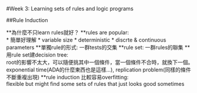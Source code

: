 #Week 3: Learning sets of rules and logic programs

##Rule Induction

**為什麼不只learn rules就好？ 
**rules are popular:  
    * 簡單好理解
    * variable size
    * deterministic
    * discrte & continuous parameters
**單獨rule的形式: 一群tests的交集
**rule set: 一群rules的聯集
**用rule set建decision tree:   
    root的影響不太大，可以隨便挑其中一個條件，當一個條件不合時，就換下一個。 
    exponential time(ADA的什麼東西也是這樣...), replication problem(同樣的條件不斷重複出現) 
**rule induction 比較容易overfitting:  
    flexible but might find some sets of rules that just looks good sometimes
